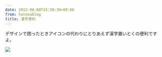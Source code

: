 ```yaml
---
date: 2012-08-08T15:30:30+09:00
from: hatenablog
title: 漢字便利
---
```


<p>デザインで困ったときアイコンの代わりにとりあえず漢字置いとくの便利ですよ。</p><p><img src="http://dl.dropbox.com/u/5978869/image/20120808_152926.png"></p>

